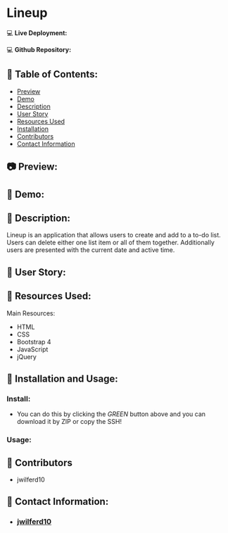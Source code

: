 # Lineup

:computer: **Live Deployment:** 

:computer: **Github Repository:** 

## :open_file_folder: Table of Contents:
  - [Preview](#camera-preview)
  - [Demo](#movie_camera-demo)
  - [Description](#wave-description)
  - [User Story](#book-user-story)
  - [Resources Used](#floppy_disk-resources-used)
  - [Installation](#minidisc-installation-and-usage)
  - [Contributors](#paperclip-contributors)
  - [Contact Information](#e-mail-contact-information)

## :camera: Preview:

## :movie_camera: Demo:


## :wave: Description: 
<p> 
Lineup is an application that allows users to create and add to a to-do list. Users can delete either one list item or all of them together. Additionally users are presented with the current date and active time.
</p>
  
## :book: User Story:

## :floppy_disk: Resources Used:
Main Resources:
- HTML
- CSS
- Bootstrap 4
- JavaScript
- jQuery


## :minidisc: Installation and Usage:
### Install:
- You can do this by clicking the *GREEN* button above and you can download it by ZIP or copy the SSH!
### Usage:


## :paperclip: Contributors

- jwilferd10

## :e-mail: Contact Information:
- ### [jwilferd10](https://github.com/jwilferd10)
